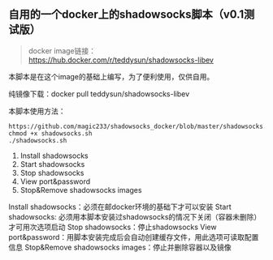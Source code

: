 ## 自用的一个docker上的shadowsocks脚本（v0.1测试版）
> docker image链接：https://hub.docker.com/r/teddysun/shadowsocks-libev

本脚本是在这个image的基础上编写，为了便利使用，仅供自用。

纯镜像下载：docker pull teddysun/shadowsocks-libev

本脚本使用方法：
```
https://github.com/magic233/shadowsocks_docker/blob/master/shadowsocks.sh
chmod +x shadowsocks.sh
./shadowsocks.sh
```
1. Install shadowsocks
2. Start shadowsocks
3. Stop shadowsocks
4. View port&password
5. Stop&Remove shadowsocks images

Install shadowsocks：必须在邮docker环境的基础下才可以安装
Start shadowsocks: 必须用本脚本安装过shadowsocks的情况下关闭（容器未删除）才可用次选项启动
Stop shadowsocks：停止shadowsocks
View port&password：用脚本安装完成后会自动创建缓存文件，用此选项可读取配置信息
Stop&Remove shadowsocks images：停止并删除容器以及镜像

